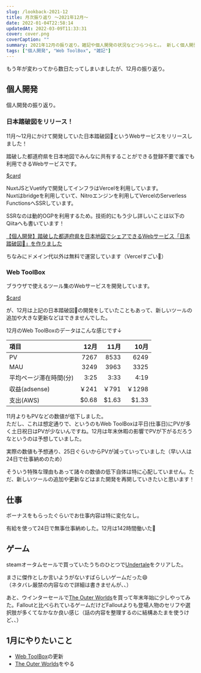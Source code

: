 ```yaml
---
slug: /lookback-2021-12
title: 月次振り返り ～2021年12月～
date: 2022-01-04T22:58:14
updatedAt: 2022-03-09T11:33:31
cover: cover.png
coverCaption: ""
summary: 2021年12月の振り返り。雑記や個人開発の状況などつらつらと。。 新しく個人開発した日本踏破図🗾をリリースしました！
tags: ["個人開発", "Web ToolBox", "雑記"]
---
```


もう年が変わってから数日たってしまいましたが、12月の振り返り。

## 個人開発

個人開発の振り返り。

### 日本踏破図をリリース！

11月～12月にかけて開発していた日本踏破図🗾というWebサービスをリリースしました！

踏破した都道府県を日本地図でみんなに共有することができる登録不要で誰でも利用できるWebサービスです。  

[$card](https://traverse-japan.dev/)

NuxtJSとVuetifyで開発してインフラはVercelを利用しています。  
Nuxtはbridgeを利用していて、Nitroエンジンを利用してVercelのServerless FunctionsへSSRしています。  

SSRなのは動的OGPを利用するため。技術的にもう少し詳しいことは以下のQiitaへも書いています！

[【個人開発】踏破した都道府県を日本地図でシェアできるWebサービス「日本踏破図🗾」を作りました](https://qiita.com/KIYS/items/21ad17543eb74e4e3474)

ちなみにドメイン代以外は無料で運営しています（Vercelすごい🙂）

### Web ToolBox

ブラウザで使えるツール集のWebサービスを開発しています。

[$card](https://web-toolbox.dev)

が、12月は上記の日本踏破図🗾の開発をしていたこともあって、新しいツールの追加や大きな更新などはできませんでした。

12月のWeb ToolBoxのデータはこんな感じです↓

| 項目                   |  12月 |  11月 |  10月 |
| :--------------------- | ----: | ----: | ----: |
| PV                     |  7267 |  8533 |  6249 |
| MAU                    |  3249 |  3963 |  3325 |
| 平均ページ滞在時間(分) |  3:25 |  3:33 |  4:19 |
| 収益(adsense)          |  ￥241 |  ￥791 | ￥1298 |
| 支出(AWS)              | $0.68 | $1.63 | $1.33 |

11月よりもPVなどの数値が低下しました。  
ただし、これは想定通りで、というのもWeb ToolBoxは平日(仕事日)にPVが多く土日祝日はPVが少ないんですね。12月は年末休暇の影響でPVが下がるだろうなというのは予想していました。

実際の数値も予想通り、25日ぐらいからPVが減っていっていました（早い人は24日で仕事納めのため）

そういう特殊な理由もあって諸々の数値の低下自体は特に心配していません。ただ、新しいツールの追加や更新などはまた開発を再開していきたいと思います！

## 仕事

ボーナスをもらったぐらいでお仕事内容は特に変化なし。

有給を使って24日で無事仕事納めした。12月は142時間働いた💪

## ゲーム

steamオータムセールで買っていたうちのひとつで[Undertale](https://store.steampowered.com/app/391540/Undertale/?l=japanese)をクリアした。

まさに傑作としか言いようがないすばらしいゲームだった😄  
（ネタバレ厳禁の内容なので詳細は書きませんが、、）

あと、ウインターセールで[The Outer Worlds](https://store.steampowered.com/app/578650/The_Outer_Worlds/?l=japanese)を買って年末年始に少しやってみた。Falloutと比べられているゲームだけどFalloutよりも登場人物のセリフや選択肢が多くてなかなか良い感じ（話の内容を整理するのに結構あたまを使うけど、、）

## 1月にやりたいこと

- [Web ToolBox](https://web-toolbox.dev/)の更新
- [The Outer Worlds](https://store.steampowered.com/app/578650/The_Outer_Worlds/?l=japanese)をやる